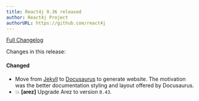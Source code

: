 ```yaml
---
title: React4j 0.36 released
author: React4j Project
authorURL: https://github.com/react4j
---
```


[Full Changelog](https://github.com/react4j/react4j/compare/v0.35...v0.36)

Changes in this release:

#### Changed
* Move from [Jekyll](https://jekyllrb.com/) to [Docusaurus](https://docusaurus.io/) to generate website.
  The motivation was the better documentation styling and layout offered by Docusaurus.
* 💥 **\[arez\]** Upgrade Arez to version `0.43`.

